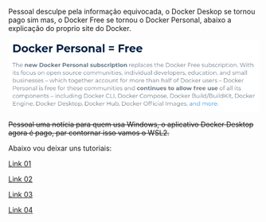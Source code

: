 Pessoal desculpe pela informação equivocada, o Docker Deskop se tornou pago sim mas, o Docker Free se tornou o Docker Personal, abaixo a explicação do proprio site do Docker.

![docker-personal](https://github.com/snydermacedo/Aula_Docker/blob/main/img/docker-personal.png)

~~Pessoal uma notícia para quem usa Windows, o aplicativo Docker Desktop agora é pago, par contornar isso vamos o WSL2.~~

Abaixo vou deixar uns tutoriais:

[Link 01](https://pureinfotech.com/install-windows-subsystem-linux-2-windows-10/)

[Link 02](https://youtu.be/wpdcGgRY5kk)

[Link 03](https://youtu.be/05YN8F8ajBc)

[Link 04](https://youtu.be/np_vyd7QlXk)
